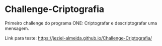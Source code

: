 # Challenge-Criptografia
Primeiro challenge do programa ONE: Criptografar e descriptografar uma mensagem.

Link para teste: https://jeziel-almeida.github.io/Challenge-Criptografia/
